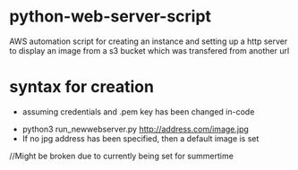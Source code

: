 # python-web-server-script
AWS automation script for creating an instance and setting up a http server to display an image from a s3 bucket which was transfered from another url

# syntax for creation
* assuming credentials and .pem key has been changed in-code 
- python3 run_newwebserver.py http://address.com/image.jpg 
- If no jpg address has been specified, then a default image is set


//Might be broken due to currently being set for summertime
